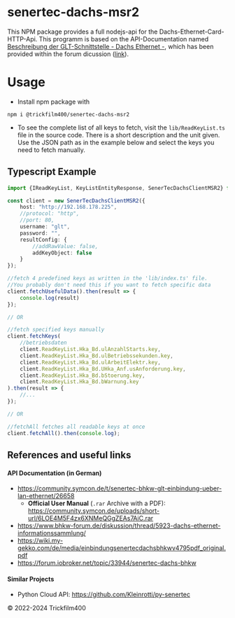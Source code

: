 # senertec-dachs-msr2

This NPM package provides a full nodejs-api for the Dachs-Ethernet-Card-HTTP-Api. This programm is based on the API-Documentation named [Beschreibung der
GLT-Schnittstelle - Dachs Ethernet -](https://community.symcon.de/uploads/short-url/6LOE4M5F4zx6XNMeQGgZEAs7AiC.rar), which has been provided within the forum dicussion ([link](https://community.symcon.de/t/senertec-bhkw-glt-einbindung-ueber-lan-ethernet/26658)).

# Usage

- Install npm package with 
```shell
npm i @trickfilm400/senertec-dachs-msr2
```
- To see the complete list of all keys to fetch, visit the `lib/ReadKeyList.ts` file in the source code.
  There is a short description and the unit given. 
  Use the JSON path as in the example below and select the keys you need to fetch manually.

## Typescript Example

```typescript
import {IReadKeyList, KeyListEntityResponse, SenerTecDachsClientMSR2} from "@trickfilm400/senertec-dachs-msr2";

const client = new SenerTecDachsClientMSR2({
    host: "http://192.168.178.225",
    //protocol: "http",
    //port: 80,
    username: "glt",
    password: "",
    resultConfig: {
        //addRawValue: false,
        addKeyObject: false
    }
});

//fetch 4 predefined keys as written in the 'lib/index.ts' file.
//You probably don't need this if you want to fetch specific data
client.fetchUsefulData().then(result => {
    console.log(result)
});

// OR

//fetch specified keys manually
client.fetchKeys(
    //betriebsdaten
    client.ReadKeyList.Hka_Bd.ulAnzahlStarts.key,
    client.ReadKeyList.Hka_Bd.ulBetriebssekunden.key,
    client.ReadKeyList.Hka_Bd.ulArbeitElektr.key,
    client.ReadKeyList.Hka_Bd.UHka_Anf.usAnforderung.key,
    client.ReadKeyList.Hka_Bd.bStoerung.key,
    client.ReadKeyList.Hka_Bd.bWarnung.key
).then(result => {
    //...
});

// OR

//fetchAll fetches all readable keys at once
client.fetchAll().then(console.log);
```

## References and useful links

#### API Documentation (in German)

- https://community.symcon.de/t/senertec-bhkw-glt-einbindung-ueber-lan-ethernet/26658
    - **Official User Manual** (`.rar` Archive with a PDF): https://community.symcon.de/uploads/short-url/6LOE4M5F4zx6XNMeQGgZEAs7AiC.rar 
- https://www.bhkw-forum.de/diskussion/thread/5923-dachs-ethernet-informationssammlung/
- https://wiki.my-gekko.com/de/media/einbindungsenertecdachsbhkwv4795pdf_original.pdf
- https://forum.iobroker.net/topic/33944/senertec-dachs-bhkw

#### Similar Projects

- Python Cloud API: https://github.com/Kleinrotti/py-senertec

&copy; 2022-2024 Trickfilm400
